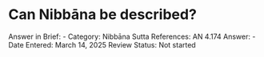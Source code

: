 # Can Nibbāna be described?

Answer in Brief: -
 Category: Nibbāna
Sutta References: AN 4.174
Answer: -
Date Entered: March 14, 2025
Review Status: Not started